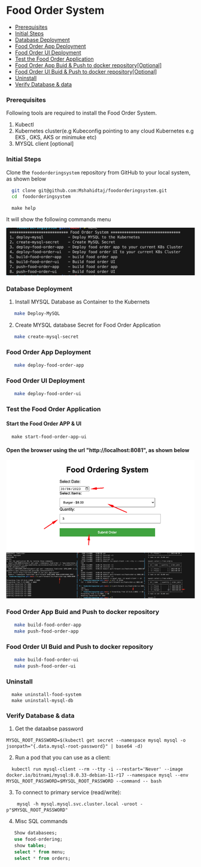 
# Food Order System

* [Prerequisites](#prerequisites)
* [Initial Steps](#initial-steps)
* [Database Deployment](#database-deployment)
* [Food Order App Deployment](#food-order-app-deployment)
* [Food Order UI Deployment](#food-order-ui-deployment)
* [Test the Food Order Application](#test-the-food-order-application)
* [Food Order App Buid & Push to docker repository[Optional]](#food-order-app-buid-and-push-to-docker-repository)
* [Food Order UI Buid & Push to docker repository[Optional]](#food-order-ui-buid-and-push-to-docker-repository) 
* [Uninstall](#uninstall)
* [Verify Database & data](#verify-database-&-data)


### Prerequisites
Following tools are required to install the Food Order System.
1. Kubectl
2. Kubernetes cluster(e.g Kubeconfig pointing to any cloud Kubernetes e.g EKS , GKS, AKS or minimuke etc)
3. MYSQL client [optional]

### Initial Steps
 Clone the `foodorderingsystem` repository from GitHub to your local system, as shown below
```bash
  git clone git@github.com:Mshahidtaj/foodorderingsystem.git
  cd  foodorderingsystem
```
```
  make help
``` 
It will show the following commands menu

<img src="images/make-menu.png" />


### Database Deployment

1. Install MYSQL Database as Container to the Kubernets
  ```bash
     make Deploy-MySQL     
  ```
2. Create MYSQL database Secret for Food Order Application
```bash
   make create-mysql-secret
```

### Food Order App Deployment
```bash
   make deploy-food-order-app
```

### Food Order UI Deployment
```bash
   make deploy-food-order-ui
```

### Test the Food Order Application
#### Start the Food Order APP & UI 
```
  make start-food-order-app-ui
```
#### Open the browser using the url "http://localhost:8081", as shown below
  <img src="images/food-order-1.png" />
  <img src="images/food-order-2.png" />


### Food Order App Buid and Push to docker repository
```bash
   make build-food-order-app
   make push-food-order-app
```

### Food Order UI Buid and Push to docker repository
```bash
   make build-food-order-ui
   make push-food-order-ui
```

### Uninstall 
```
  make uninstall-food-system
  make uninstall-mysql-db
```

### Verify Database & data
 1. Get the dataabse password
 ```
 MYSQL_ROOT_PASSWORD=$(kubectl get secret --namespace mysql mysql -o jsonpath="{.data.mysql-root-password}" | base64 -d)
``` 
 2. Run a pod that you can use as a client:
  ```
    kubectl run mysql-client --rm --tty -i --restart='Never' --image  docker.io/bitnami/mysql:8.0.33-debian-11-r17 --namespace mysql --env MYSQL_ROOT_PASSWORD=$MYSQL_ROOT_PASSWORD --command -- bash
  ```

 3. To connect to primary service (read/write):
```
    mysql -h mysql.mysql.svc.cluster.local -uroot -p"$MYSQL_ROOT_PASSWORD"
```

4. Misc SQL commands
```SQL
   Show databasees;
   use food-ordering;
   show tables;
   select * from menu;
   select * from orders;
```